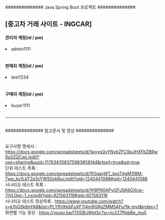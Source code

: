 ############## Java Spring Boot 프로젝트  ##############

<h2>[중고차 거래 사이트 - INGCAR]
<br>


<h4>관리자 계정(id / pw)</h4> 
<li> admin1111</li>
<br>

<h4> 판매자 계정(id / pw) </h4>
<li> test1234 </li>
<br>
 
<h4> 구매자 계정(id / pw) </h4>
<li> buyer1111 </li>
<br>

<hr>
<br>
############## 참고문서 및 영상 ##############
<br><br>


요구사항 명세서 : https://docs.google.com/spreadsheets/d/1wvyq3vYNybZFC9pJHXFbZBRw9a3ZQCwL/edit?usp=sharing&ouid=117634358375983858144&rtpof=true&sd=true <br>
단위 테스트 목록 : https://docs.google.com/spreadsheets/d/1fOqayWT_kocT4gM1f8M-7wq_bx1LbT2q3cYWS0zkRuc/edit?gid=1240441088#gid=1240441088 <br>
시나리오 테스트 목록 : https://docs.google.com/spreadsheets/d/1H9P90APyl2FJ5K6GXcw-7iVLOpc-1_nx/edit?gid=921563119#gid=921563119
<br>
시나리오 테스트 영상목록 : https://www.youtube.com/watch?v=k1hGSk8nYA8&list=PLYRVKkbFuXF7i4m9GRgZMM5AFu7tk-myt&index=7
<br>
화면별 기능 영상 : https://youtu.be/lTDDBJWptSc?si=lic227ffpbBe_mu5
<br>
 




